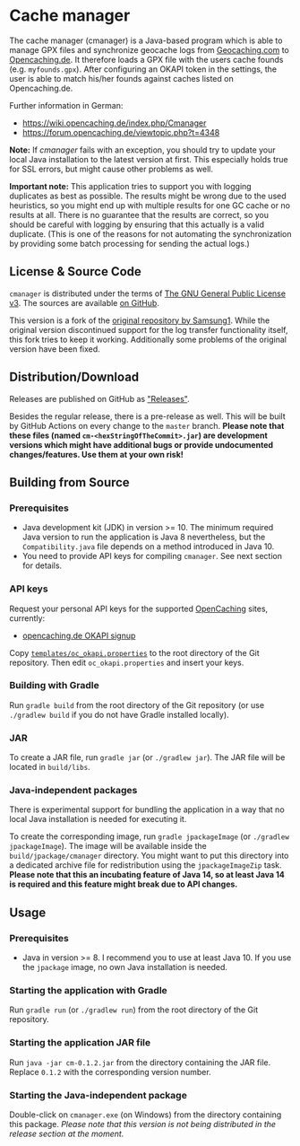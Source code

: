 # Cache manager

The cache manager (cmanager) is a Java-based program which is able to manage GPX files and synchronize geocache logs from [Geocaching.com](https://geocaching.com) to [Opencaching.de](https://opencaching.de). It therefore loads a GPX file with the users cache founds (e.g. `myfounds.gpx`). After configuring an OKAPI token in the settings, the user is able to match his/her founds against caches listed on Opencaching.de.

Further information in German:

* https://wiki.opencaching.de/index.php/Cmanager
* https://forum.opencaching.de/viewtopic.php?t=4348

**Note:** If *cmanager* fails with an exception, you should try to update your local Java installation to the latest version at first. This especially holds true for SSL errors, but might cause other problems as well.

**Important note:** This application tries to support you with logging duplicates as best as possible. The results might be wrong due to the used heuristics, so you might end up with multiple results for one GC cache or no results at all. There is no guarantee that the results are correct, so you should be careful with logging by ensuring that this actually is a valid duplicate. (This is one of the reasons for not automating the synchronization by providing some batch processing for sending the actual logs.)

## License & Source Code

`cmanager` is distributed under the terms of [The GNU General Public License v3](http://www.gnu.org/licenses/gpl-3.0-standalone.html). The sources are available [on GitHub](https://github.com/FriedrichFroebel/cmanager).

This version is a fork of the [original repository by Samsung1](https://github.com/RoffelKartoffel/cmanager). While the original version discontinued support for the log transfer functionality itself, this fork tries to keep it working. Additionally some problems of the original version have been fixed.

## Distribution/Download

Releases are published on GitHub as ["Releases"](https://github.com/FriedrichFroebel/cmanager/releases).

Besides the regular release, there is a pre-release as well. This will be built by GitHub Actions on every change to the `master` branch. **Please note that these files (named `cm-<hexStringOfTheCommit>.jar`) are development versions which might have additional bugs or provide undocumented changes/features. Use them at your own risk!**

## Building from Source

### Prerequisites

- Java development kit (JDK) in version >= 10. The minimum required Java version to run the application is Java 8 nevertheless, but the `Compatibility.java` file depends on a method introduced in Java 10.
- You need to provide API keys for compiling `cmanager`. See next section for details.

### API keys

Request your personal API keys for the supported [OpenCaching](http://www.opencaching.eu/) sites, currently:

* [opencaching.de OKAPI signup](https://www.opencaching.de/okapi/signup.html)

Copy [`templates/oc_okapi.properties`](https://github.com/FriedrichFroebel/cmanager/blob/master/templates/oc_okapi.properties) to the root directory of the Git repository. Then edit `oc_okapi.properties` and insert your keys.

### Building with Gradle

Run `gradle build` from the root directory of the Git repository (or use `./gradlew build` if you do not have Gradle installed locally).

### JAR

To create a JAR file, run `gradle jar` (or `./gradlew jar`). The JAR file will be located in `build/libs`.

### Java-independent packages

There is experimental support for bundling the application in a way that no local Java installation is needed for executing it.

To create the corresponding image, run `gradle jpackageImage` (or `./gradlew jpackageImage`). The image will be available inside the `build/jpackage/cmanager` directory. You might want to put this directory into a dedicated archive file for redistribution using the `jpackageImageZip` task. **Please note that this an incubating feature of Java 14, so at least Java 14 is required and this feature might break due to API changes.**

## Usage

### Prerequisites

- Java in version >= 8. I recommend you to use at least Java 10. If you use the `jpackage` image, no own Java installation is needed.

### Starting the application with Gradle

Run `gradle run` (or `./gradlew run`) from the root directory of the Git repository.

### Starting the application JAR file

Run `java -jar cm-0.1.2.jar` from the directory containing the JAR file. Replace `0.1.2` with the corresponding version number.

### Starting the Java-independent package

Double-click on `cmanager.exe` (on Windows) from the directory containing this package. *Please note that this version is not being distributed in the release section at the moment.*
